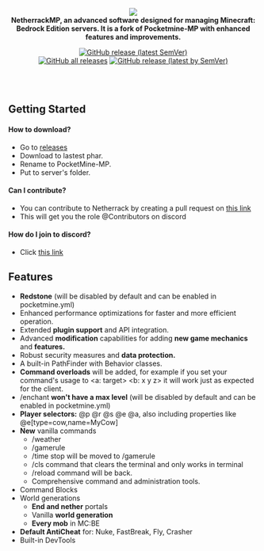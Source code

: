 <p align="center">
	<a href="">
		<!--[if IE]>
			<img src="https://media.discordapp.net/attachments/1137661880404545536/1137763039794434068/image.png?width=474&height=473" alt="The PocketMine-MP logo" title="PocketMine" loading="eager" />
		<![endif]-->
		<picture>
			<source srcset="https://media.discordapp.net/attachments/1137661880404545536/1137772152112808046/file.png?" media="(prefers-color-scheme: dark)">
			<img src="[](https://media.discordapp.net/attachments/1137661880404545536/1137763039794434068/image.png?width=80&height=80)" loading="eager" />
		</picture>
	</a><br>
	<b>NetherrackMP, an advanced software designed for managing Minecraft: Bedrock Edition servers. It is a fork of Pocketmine-MP with enhanced features and improvements.

</b>
</p>

<p align="center">
	<a href="https://github.com/NetherrackMP/NetherrackMP/releases/latest"><img alt="GitHub release (latest SemVer)" src="https://img.shields.io/github/v/release/NetherrackMP/NetherrackMP?label=release&sort=semver"></a>
  </br>
	<a href="https://github.com/NetherrackMP/NetherrackMP/releases"><img alt="GitHub all releases" src="https://img.shields.io/github/downloads/pmmp/NetherrackMP/total?label=downloads%40total"></a>
	<a href="https://github.com/NetherrackMP/NetherrackMP/releases/latest"><img alt="GitHub release (latest by SemVer)" src="https://img.shields.io/github/downloads/NetherrackMP/NetherrackMP/latest/total?sort=semver"></a>
</p>
<br>
</br>

## Getting Started
#### How to download?
- Go to [releases](https://github.com/NetherrackMP/NetherrackMP/releases)
- Download to lastest phar.
- Rename to PocketMine-MP.
- Put to server's folder.
#### Can I contribute?
- You can contribute to Netherrack by creating a pull request on [this link](https://github.com/NetherrackMP/NetherrackMP/pulls)
- This will get you the role @Contributors on discord
#### How do I join to discord?
- Click [this link](https://discord.gg/PexPaTmHnB)

## Features

- **Redstone** (will be disabled by default and can be enabled in pocketmine.yml)
- Enhanced performance optimizations for faster and more efficient operation.
- Extended **plugin support** and API integration.
- Advanced **modification** capabilities for adding **new game mechanics** and **features.**
- Robust security measures and **data protection.**
- A built-in PathFinder with Behavior classes.
- **Command overloads** will be added, for example if you set your command's usage to <a: target> <b: x y z> it will work just as expected for the client.
- /enchant **won't have a max level** (will be disabled by default and can be enabled in pocketmine.yml)
- **Player selectors:** @p @r @s @e @a, also including properties like @e[type=cow,name=MyCow]
- **New** vanilla commands
  - /weather
  - /gamerule
  - /time stop will be moved to /gamerule
  - /cls command that clears the terminal and only works in terminal
  - /reload command will be back.
  - Comprehensive command and administration tools.
- Command Blocks
- World generations
  - **End and nether** portals
  - Vanilla **world generation**
  - **Every mob** in MC:BE
- **Default AntiCheat** for: Nuke, FastBreak, Fly, Crasher
- Built-in DevTools

